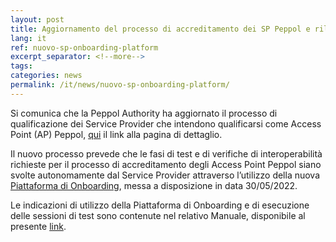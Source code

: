 ```yaml
---
layout: post
title: Aggiornamento del processo di accreditamento dei SP Peppol e rilascio Piattaforma di Onboarding per l’automazione della fase di test 
lang: it
ref: nuovo-sp-onboarding-platform
excerpt_separator: <!--more-->
tags:
categories: news
permalink: /it/news/nuovo-sp-onboarding-platform/
---
```

Si comunica che la Peppol Authority ha aggiornato il processo di qualificazione dei Service Provider che intendono qualificarsi come Access Point (AP) Peppol, [qui](https://peppol.agid.gov.it/it/qualificazione-ap-smp/) il link alla pagina di dettaglio.
 
Il nuovo processo prevede che le fasi di test e di verifiche di interoperabilità richieste per il processo di accreditamento degli Access Point Peppol siano svolte autonomamente dal Service Provider attraverso l’utilizzo della nuova <a href="https://peppol-onboarding.agid.gov.it/piattaforma-onboarding/" data-proofer-ignore>Piattaforma di Onboarding</a>, messa a disposizione in data 30/05/2022.
<!--more-->
Le indicazioni di utilizzo della Piattaforma di Onboarding e di esecuzione delle sessioni di test sono contenute nel relativo Manuale, disponibile al presente [link](https://peppol-docs.agid.gov.it/manuali_utente/onboarding).
